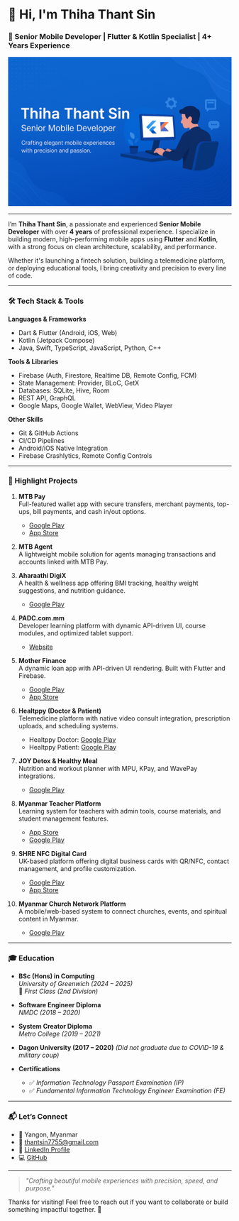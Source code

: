 # 👋 Hi, I'm Thiha Thant Sin  
### 🧠 Senior Mobile Developer | Flutter & Kotlin Specialist | 4+ Years Experience

![banner](https://raw.githubusercontent.com/ThihaThantSin777/ThihaThantSin777/refs/heads/main/84cbdcb3-bc8e-47ef-b054-320d5d7443ba.png) 

---

I’m **Thiha Thant Sin**, a passionate and experienced **Senior Mobile Developer** with over **4 years** of professional experience. I specialize in building modern, high-performing mobile apps using **Flutter** and **Kotlin**, with a strong focus on clean architecture, scalability, and performance.

Whether it's launching a fintech solution, building a telemedicine platform, or deploying educational tools, I bring creativity and precision to every line of code.

---

### 🛠️ Tech Stack & Tools

**Languages & Frameworks**  
- Dart & Flutter (Android, iOS, Web)  
- Kotlin (Jetpack Compose)  
- Java, Swift, TypeScript, JavaScript, Python, C++  

**Tools & Libraries**  
- Firebase (Auth, Firestore, Realtime DB, Remote Config, FCM)  
- State Management: Provider, BLoC, GetX  
- Databases: SQLite, Hive, Room  
- REST API, GraphQL  
- Google Maps, Google Wallet, WebView, Video Player  

**Other Skills**  
- Git & GitHub Actions  
- CI/CD Pipelines  
- Android/iOS Native Integration  
- Firebase Crashlytics, Remote Config Controls

---

### 🚀 Highlight Projects

1. **MTB Pay**  
   Full-featured wallet app with secure transfers, merchant payments, top-ups, bill payments, and cash in/out options.  
   - [Google Play](https://play.google.com/store/apps/details?id=com.mtb.wallet&hl=th)  
   - [App Store](https://apps.apple.com/th/app/mtb-pay/id6470009961)

2. **MTB Agent**  
   A lightweight mobile solution for agents managing transactions and accounts linked with MTB Pay.

3. **Aharaathi DigiX**  
   A health & wellness app offering BMI tracking, healthy weight suggestions, and nutrition guidance.  
   - [Google Play](https://play.google.com/store/apps/details?id=com.aharaathi.digix&hl=en)

4. **PADC.com.mm**  
   Developer learning platform with dynamic API-driven UI, course modules, and optimized tablet support.  
   - [Website](https://padc.mm-digital-solutions.com/)
  
5. **Mother Finance**  
   A dynamic loan app with API-driven UI rendering. Built with Flutter and Firebase.  
   - [Google Play](https://play.google.com/store/apps/details?id=mm.com.motherfinance.borrower&hl=en_IN&gl=MM)  
   - [App Store](https://apps.apple.com/th/app/mother-finance/id1427614551)

6. **Healtppy (Doctor & Patient)**  
   Telemedicine platform with native video consult integration, prescription uploads, and scheduling systems.  
   - Healtppy Doctor: [Google Play](https://play.google.com/store/apps/datasafety?id=com.healthppy.doctor&hl=ja&gl=US)  
   - Healtppy Patient: [Google Play](https://play.google.com/store/apps/details?id=com.healthppy.patient&hl=en)

7. **JOY Detox & Healthy Meal**  
   Nutrition and workout planner with MPU, KPay, and WavePay integrations.  
   - [Google Play](https://play.google.com/store/apps/details?id=com.joy.mm&hl=en)

8. **Myanmar Teacher Platform**  
   Learning system for teachers with admin tools, course materials, and student management features.  
   - [App Store](https://apps.apple.com/th/app/myanmar-teacher-platform/id6444518874)  
   - [Google Play](https://play.google.com/store/apps/details?id=com.misfit.mtp&hl=en&gl=US)

9. **SHRE NFC Digital Card**  
   UK-based platform offering digital business cards with QR/NFC, contact management, and profile customization.  
   - [Google Play](https://play.google.com/store/apps/details?id=com.shre.global&hl=th)  
   - [App Store](https://apps.apple.com/th/app/shre-global/id6478900901)

10. **Myanmar Church Network Platform**  
    A mobile/web-based system to connect churches, events, and spiritual content in Myanmar.  
    - [Google Play](https://play.google.com/store/apps/details?id=com.mcnp.myanmar_christian_platform&hl=en)

---

### 🎓 Education

- **BSc (Hons) in Computing**  
  *University of Greenwich (2024 – 2025)*  
  🏅 *First Class (2nd Division)*

- **Software Engineer Diploma**  
  *NMDC (2018 – 2020)*

- **System Creator Diploma**  
  *Metro College (2019 – 2021)*

- **Dagon University (2017 – 2020)** *(Did not graduate due to COVID-19 & military coup)*

- **Certifications**  
  - ✅ *Information Technology Passport Examination (IP)*  
  - ✅ *Fundamental Information Technology Engineer Examination (FE)*

---

### 📬 Let’s Connect

- 📍 Yangon, Myanmar  
- 📧 [thantsin7755@gmail.com](mailto:thantsin7755@gmail.com)  
- 💼 [LinkedIn Profile](https://www.linkedin.com/in/thiha-thantsin-bb3b25224)  
- 💻 [GitHub](https://github.com/ThihaThantSin777)  

---

> _"Crafting beautiful mobile experiences with precision, speed, and purpose."_  

Thanks for visiting! Feel free to reach out if you want to collaborate or build something impactful together. 🚀

